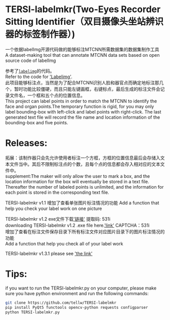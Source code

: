 # TERSI-labelmkr(Two-Eyes Recorder Sitting Identifier（双目摄像头坐站辨识器的标签制作器）)
一个依据labelImg开源代码做的能够标注MTCNN所需数据集的数据集制作工具<br>
A dataset-making tool that can annotate MTCNN data sets based on open source code of labelImg<br>

参考了[`labelimg`](https://github.com/tzutalin/labelImg)的代码。<br>
Refer to the code for ['Labelimg'](HTTPS://GITHUB.COM/TZUTALIN/LABELIMG).<br>
此项目能够标注点，当然是为了配合MTCNN识别人脸和器官点而确定地标注那几个，暂时功能比较僵硬，而且只能左键画框，右键标点，最后生成的标注文件会记录文件名，一个框和五个点的位置信息。<br>
This project can label points in order to match the MTCNN to identify the face and organ points.The temporary function is rigid, for you may only label bounding-box with left-click and label points with right-click. The last generated text file will record the file name and location information of the bounding-box and five points.<br>

# Releases:
拓展：该制作器只会先允许使用者标注一个方框，方框的位置信息最后会存储入文本文件当中。其后不限制标注点的个数，且每个点的信息都会存入相对应的文本文件中。<br>
supplement:The maker will only allow the user to mark a box, and the location information for the box will eventually be stored in a text file. Thereafter the number of labeled points is unlimited, and the information for each point is stored in the corresponding text file.<br>

TERSI-labelmkr v1.1
增加了查看单张图片标注情况的功能  Add a function that help you check your label work on one picture <br>

TERSI-labelmkr v1.2 exe文件下载['链接'](https://pan.baidu.com/s/176Ije6dCNa2XlFPuHqwh9g) 提取码: 531i<br>
downloading TERSI-labelmkr v1.2 .exe file here.['link'](https://pan.baidu.com/s/176Ije6dCNa2XlFPuHqwh9g) CAPTCHA：531i <br>
增加了查看在标注文件保存目录下所有标注文件对应图片目录下的图片标注情况的功能 <br>
Add a function that help you check all of your label work <br>

TERSI-labelmkr v1.3.1 please see ['the link'](https://github.com/tellw/TERSI-labelmkr/releases)<br>

# Tips:
if you want to run the TERSI-labelmkr.py on your computer, please make sure you have python environment and run the following commands:
```bash
git clone https://github.com/tellw/TERSI-labelmkr
pip install PyQt5 functools opencv-python requests configparser 
python TERSI-labelmkr.py
```
